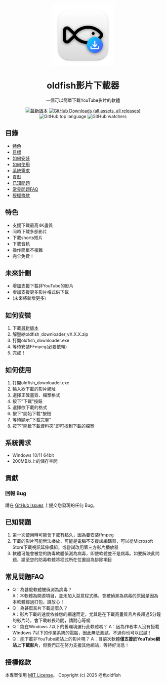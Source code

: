 <div align="center">
  
  <img src="src/assets/icon.png" alt="oldfish-Video-Downloader Logo" width="200">  
  
  # oldfish影片下載器  
  一個可以簡單下載YouTube影片的軟體  
  
  [![最新版本](https://img.shields.io/github/v/release/oldfish101240/oldfish-Video-Downloader?label=最新版本)](https://github.com/oldfish101240/oldfish-Video-Downloader/releases/latest)
[![GitHub Downloads (all assets, all releases)](https://img.shields.io/github/downloads/oldfish101240/oldfish-Video-Downloader/total?label=下載次數)](https://github.com/oldfish101240/oldfish-Video-Downloader/releases)
![GitHub top language](https://img.shields.io/github/languages/top/oldfish101240/oldfish-Video-Downloader)
![GitHub watchers](https://img.shields.io/github/watchers/oldfish101240/oldfish-Video-Downloader)

</div>

## 目錄
- [特色](https://github.com/oldfish101240/oldfish-Video-Downloader#特色)
- [目標](https://github.com/oldfish101240/oldfish-Video-Downloader#未來計劃)
- [如何安裝](https://github.com/oldfish101240/oldfish-Video-Downloader#如何安裝)
- [如何使用](https://github.com/oldfish101240/oldfish-Video-Downloader#如何使用)
- [系統需求](https://github.com/oldfish101240/oldfish-Video-Downloader#系統需求)
- [貢獻](https://github.com/oldfish101240/oldfish-Video-Downloader#貢獻)
- [已知問題](https://github.com/oldfish101240/oldfish-Video-Downloader#已知問題)
- [常見問題FAQ](https://github.com/oldfish101240/oldfish-Video-Downloader#常見問題FAQ)
- [授權條款](https://github.com/oldfish101240/oldfish-Video-Downloader#授權條款)

## 特色 
- 支援下載最高4K畫質
- 同時下載多部影片
- 下載shorts短片
- 下載音軌
- 操作簡單不複雜
- 完全免費！

## 未來計劃
- 增加支援下載非YouTube的影片  
- 增加支援更多影片格式供下載  
- (未來將新增更多)

## 如何安裝
1. 下載[最新版本](https://github.com/oldfish101240/oldfish-Video-Downloader/releases/latest)  
2. 解壓縮oldfish_downloader_vX.X.X.zip  
3. 打開oldfish_downloader.exe
4. 等待安裝FFmpeg(必要依賴)
5. 完成！

## 如何使用
1. 打開oldfish_downloader.exe  
2. 輸入欲下載的影片網址  
3. 選擇正確畫質、檔案格式 
4. 按下"下載"按鈕  
5. 選擇欲下載的格式  
6. 按下"開始下載"按鈕  
7. 等待顯示"下載完畢"  
8. 按下"開啟下載資料夾"即可找到下載的檔案  

## 系統需求
- Windows 10/11 64bit
- 200MB以上的儲存空間

## 貢獻
### 回報 Bug
請在 [GitHub Issues](https://www.google.com/search?q=https://github.com/oldfish101240/oldfish-Video-Downloader/issues) 上提交您發現的任何 Bug。

## 已知問題   
1. 第一次使用時可能會下載有點久，因為要安裝ffmpeg  
2. 下載的影片可能無法播放，可能是電腦不支援該編碼器，可以從Microsoft Store下載視訊延伸模組，或嘗試改用第三方影片播放器
3. 軟體可能會被您的防毒軟體偵測為病毒，即使軟體並不是病毒。如要解決此問題，請至您的防毒軟體將程式所在位置設為排除項目

## 常見問題FAQ
- Q：為甚麼軟體被偵測為病毒？  
  A：本軟體為開源項目，並未加入惡意程式碼。會被偵測為病毒的原因是因為本軟體經過打包，請放心！  
- Q：為甚麼影片下載這麼久？  
  A：影片下載的速度依據您的網速而定，尤其是在下載高畫質且片長超過5分鐘的影片時，會下載較長時間，請耐心等候  
- Q：能在Windows 7以下的舊環境運行此軟體嗎？
  A：因為作者本人沒有搭載Windows 7以下的作業系統的電腦，因此無法測試。不過你也可以試試！
- Q：能下載非YouTube網站上的影片嗎？
  A：目前次軟體**僅支援於YouTube網站上下載影片**，但我們正在努力支援其他網站，等待好消息！

##  授權條款
本專案使用 [MIT License](LICENSE)。
Copyright (c) 2025 老魚oldfish
